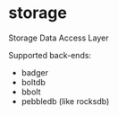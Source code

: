 # storage

Storage Data Access Layer

Supported back-ends:
* badger
* boltdb
* bbolt
* pebbledb (like rocksdb)


